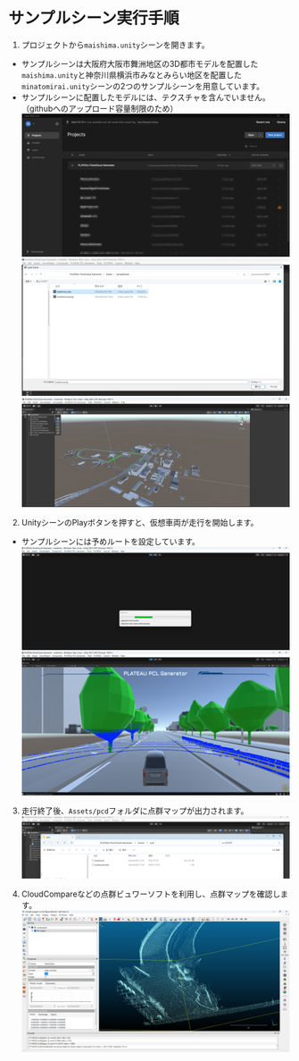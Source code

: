 # サンプルシーン実行手順

1. プロジェクトから`maishima.unity`シーンを開きます。

- サンプルシーンは大阪府大阪市舞洲地区の3D都市モデルを配置した`maishima.unity`と神奈川県横浜市みなとみらい地区を配置した`minatomirai.unity`シーンの2つのサンプルシーンを用意しています。
- サンプルシーンに配置したモデルには、テクスチャを含んでいません。（githubへのアップロード容量制限のため）
![sample-unityhub](../images/sample-unityhub.png) 
![sample-openscene](../images/sample-openscene.png) 
![sample-maishima](../images/sample-maishima.png) 


2. UnityシーンのPlayボタンを押すと、仮想車両が走行を開始します。
- サンプルシーンには予めルートを設定しています。
![sample-running](../images/sample-running.png) 
![sample-driving](../images/sample-driving.png) 


3. 走行終了後、`Assets/pcd`フォルダに点群マップが出力されます。
![sample-pcd](../images/sample-pcd.png) 

4. CloudCompareなどの点群ビュワーソフトを利用し、点群マップを確認します。
![sample-output](../images/sample-output.png) 
